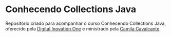 <h1> Conhecendo Collections Java </h1>

Repositório criado para acompanhar o curso Conhecendo Collections Java, oferecido pela [Digital Inovation One](https://www.dio.me/) e ministrado pela [Camila Cavalcante](https://github.com/cami-la).
